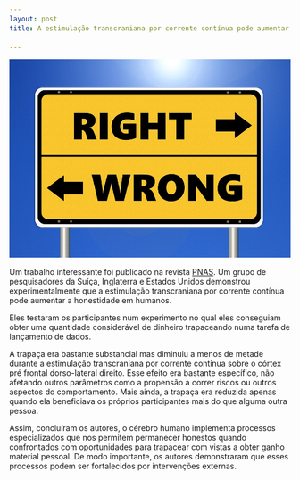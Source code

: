 ```yaml
---
layout: post
title: A estimulação transcraniana por corrente contínua pode aumentar a honestidade 

---
```

![Jekyll Now Theme Screenshot](/images/ethics.jpg "Jekyll Now Theme Screenshot")
 
Um trabalho interessante foi publicado na revista [PNAS](https://doi.org/10.1073/pnas.1614912114). Um grupo de pesquisadores da Suíça, Inglaterra e Estados Unidos demonstrou experimentalmente que a estimulação transcraniana por corrente contínua pode aumentar a honestidade em humanos. 

Eles testaram os participantes num experimento no qual eles conseguiam obter uma quantidade considerável de dinheiro trapaceando numa tarefa de lançamento de dados.

A trapaça era bastante substancial mas diminuiu a menos de metade durante a estimulação transcraniana por corrente contínua sobre o córtex pré frontal dorso-lateral direito. Esse efeito era bastante específico, não afetando outros parâmetros como a propensão a correr riscos ou outros aspectos do comportamento. Mais ainda, a trapaça era reduzida apenas quando ela beneficiava os próprios participantes mais do que alguma outra pessoa.

 Assim, concluíram os autores, o cérebro humano implementa processos especializados que nos permitem permanecer honestos quando confrontados com oportunidades para trapacear com vistas a obter ganho material pessoal. De modo importante, os autores demonstraram que esses processos podem ser fortalecidos por intervenções externas.
